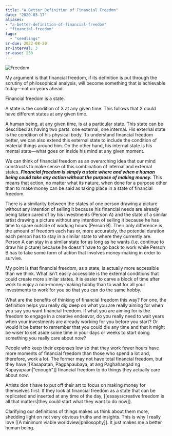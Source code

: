 ```yaml
---
title: "A Better Definition of Financial Freedom"
date: "2020-03-17"
aliases:
- "a-better-definition-of-financial-freedom"
- "financial-freedom"
tags:
  - "seedlings"
sr-due: 2022-08-20
sr-interval: 3
sr-ease: 250
---
```

![Freedom](freedom.jpg)

My argument is that financial freedom, if its definition is put through the scrutiny of philosophical analysis, will become something that is achievable today⁠—not on years ahead.

Financial freedom is a state.

A state is the condition of X at any given time. This follows that X could have different states at any given time.

A human being, at any given time, is at a particular state. This state can be described as having two parts: one external, one internal. His external state is the condition of his physical body. To understand financial freedom better, we can also extend this external state to include the condition of material things around him. On the other hand, his internal state is his mental state⁠—what goes on inside his mind at any given moment.

We can think of financial freedom as an overarching idea that our mind constructs to make sense of this combination of internal and external states. _**Financial freedom is simply a state where and when a human being could take any action without the purpose of making money.**_ This means that action, no matter what its nature, when done for a purpose other than to make money can be said as taking place in a state of financial freedom.

There is a similarity between the states of one person drawing a picture without any intention of selling it because his financial needs are already being taken cared of by his investments (Person A) and the state of a similar artist drawing a picture without any intention of selling it because he has time to spare outside of working hours (Person B). Their only difference is the amount of freedom each has or, more accurately, the potential duration each person has to stay in a similar state to where they currently are. Person A can stay in a similar state for as long as he wants (i.e. continue to draw his picture) because he doesn't have to go back to work while Person B has to take some form of action that involves money-making in order to survive.

My point is that financial freedom, as a state, is actually more accessible than we think. What isn't easily accessible is the external conditions that could create more similar states. It is easier to carve a block of time after work to enjoy a non-money-making hobby than to wait for all your investments to work for you so that you can do the same hobby.

What are the benefits of thinking of financial freedom this way? For one, the definition helps you really dig deep on what you are really aiming for when you say you want financial freedom. If what you are aiming for is the freedom to engage in a creative endeavor, do you really need to wait years when your investments are already working for you before you start? Or would it be better to remember that you could die any time and that it might be wiser to set aside some time in your days or weeks to start doing something you really care about _now_?

People who keep their expenses low so that they work fewer hours have more moments of financial freedom than those who spend a lot and, therefore, work a lot. The former may not have total financial freedom, but they have [[Kasapatan, Pagpapaubaya, at ang Paghahangad ng Kapayapaan|"enough"]] financial freedom to do things they actually care about _now_.

Artists don't have to put off their art to focus on making money for themselves first. If they look at financial freedom as a state that can be replicated and inserted at any time of the day, [[essays/creative freedom is all that matters|they could start what they want to do now]].

Clarifying our definitions of things makes us think about them more, shedding light on not very obvious truths and insights. This is why I really love [[A minimum viable worldview|philosophy]]. It just makes me a better human being.